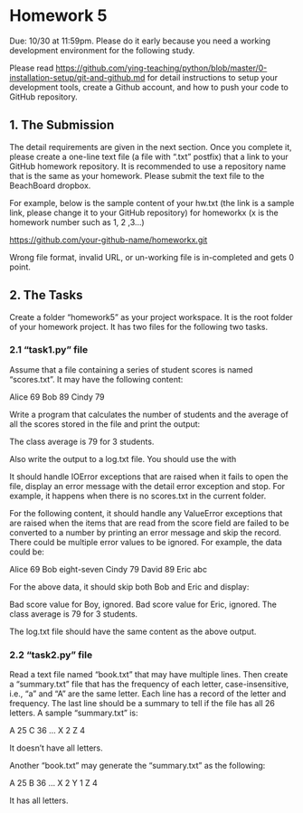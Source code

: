 # Homework 5

Due: 10/30 at 11:59pm.  Please do it early because you need a working development environment for the following study.

Please read https://github.com/ying-teaching/python/blob/master/0-installation-setup/git-and-github.md for detail instructions to setup your development tools, create a Github account, and  how to push your code to GitHub repository.
## 1.	The Submission
The detail requirements are given in the next section. Once you complete it, please create a one-line text file (a file with “.txt” postfix) that a link to your GitHub homework repository. It is recommended to use a repository name that is the same as your homework.  Please submit the text file to the BeachBoard dropbox.  

For example, below is the sample content of your hw.txt (the link is a sample link, please change it to your GitHub repository) for homeworkx (x is the homework number such as 1, 2 ,3…)

https://github.com/your-github-name/homeworkx.git

Wrong file format, invalid URL, or un-working file is in-completed and gets 0 point. 

## 2.	The Tasks

Create a folder “homework5” as your project workspace. It is the root folder of your homework project. It has two files for the following two tasks.

### 2.1	“task1.py” file

Assume that a file containing a series of student scores is named “scores.txt”.  It may have the following content:

Alice 69
Bob  89
Cindy 79


Write a program that calculates the number of students and the average of all the scores stored in the file and print the output: 

The class average is 79 for 3 students.

Also write the output to a log.txt file. You should use the with

It should handle IOError exceptions that are raised when it fails to open the file, display an error message with the detail error exception and stop. For example, it happens when there is no scores.txt in the current folder.

For the following content, it should handle any ValueError exceptions that are raised when the items
that are read from the score field are failed to be converted to a number by printing an error message and skip the record.  There could be multiple error values to be ignored. For example, the data could be:

Alice 69
Bob eight-seven
Cindy 79
David 89
Eric abc

For the above data, it should skip both Bob and Eric and display:

Bad score value for Boy, ignored.
Bad score value for Eric, ignored.
The class average is 79 for 3 students.

The log.txt file should have the same content as the above output.

### 2.2	“task2.py” file 

Read a text file named “book.txt” that may have multiple lines. Then create a “summary.txt” file that has the frequency of each letter, case-insensitive, i.e., “a” and “A” are the same letter. Each line has a record of the letter and frequency. The last line should be a summary to tell if the file has all 26 letters. A sample “summary.txt” is:

A 25
C 36
…
X 2
Z 4

It doesn’t have all letters.

Another “book.txt” may generate the “summary.txt” as the following:

A 25
B 36
…
X 2
Y 1
Z 4

It has all letters.

